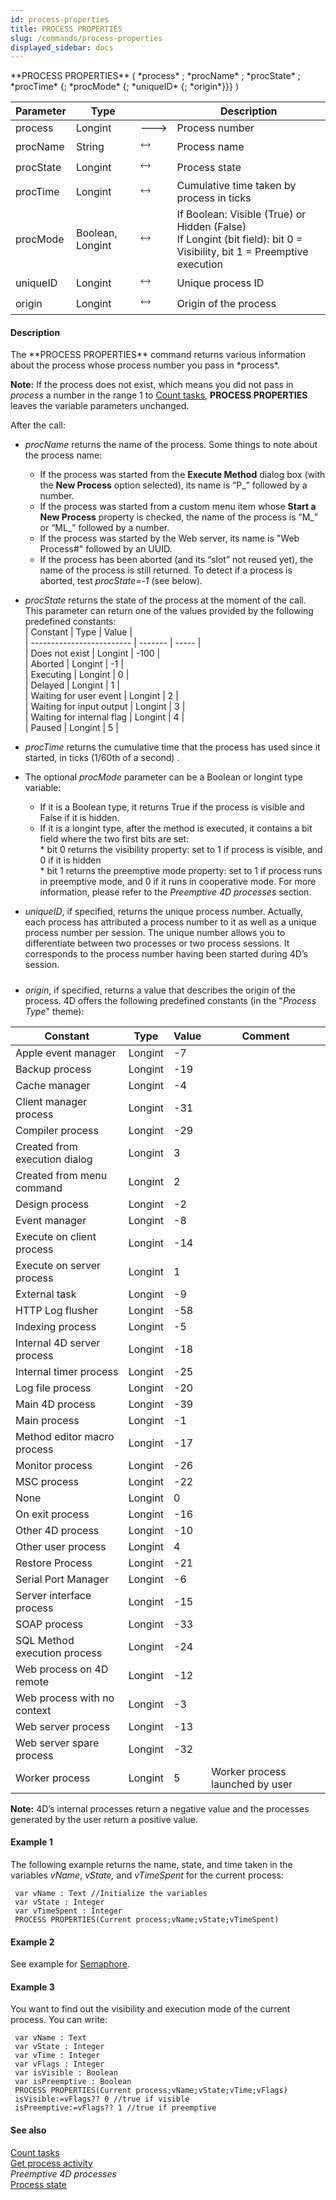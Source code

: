 ```yaml
---
id: process-properties
title: PROCESS PROPERTIES
slug: /commands/process-properties
displayed_sidebar: docs
---
```


<!--REF #_command_.PROCESS PROPERTIES.Syntax-->**PROCESS PROPERTIES** ( *process* ; *procName* ; *procState* ; *procTime* {; *procMode* {; *uniqueID* {; *origin*}}} )<!-- END REF-->
<!--REF #_command_.PROCESS PROPERTIES.Params-->
| Parameter | Type |  | Description |
| --- | --- | --- | --- |
| process | Longint | &#x1F852; | Process number |
| procName | String | &#x1F858; | Process name |
| procState | Longint | &#x1F858; | Process state |
| procTime | Longint | &#x1F858; | Cumulative time taken by process in ticks |
| procMode | Boolean, Longint | &#x1F858; | If Boolean: Visible (True) or Hidden (False)<br/>If Longint (bit field): bit 0 = Visibility, bit 1 = Preemptive execution |
| uniqueID | Longint | &#x1F858; | Unique process ID |
| origin | Longint | &#x1F858; | Origin of the process |

<!-- END REF-->

#### Description 

<!--REF #_command_.PROCESS PROPERTIES.Summary-->The **PROCESS PROPERTIES** command returns various information about the process whose process number you pass in *process*.<!-- END REF-->

**Note:** If the process does not exist, which means you did not pass in *process* a number in the range 1 to [Count tasks](count-tasks.md), **PROCESS PROPERTIES** leaves the variable parameters unchanged.

After the call:

* *procName* returns the name of the process. Some things to note about the process name:  
   * If the process was started from the **Execute Method** dialog box (with the **New Process** option selected), its name is “P\_” followed by a number.  
   * If the process was started from a custom menu item whose **Start a New Process** property is checked, the name of the process is “M\_” or “ML\_” followed by a number.  
   * If the process was started by the Web server, its name is "Web Process#" followed by an UUID.  
   * If the process has been aborted (and its “slot” not reused yet), the name of the process is still returned. To detect if a process is aborted, test *procState=-1* (see below).
* *procState* returns the state of the process at the moment of the call. This parameter can return one of the values provided by the following predefined constants:  
| Constant                  | Type    | Value |  
| ------------------------- | ------- | ----- |  
| Does not exist            | Longint | \-100 |  
| Aborted                   | Longint | \-1   |  
| Executing                 | Longint | 0     |  
| Delayed                   | Longint | 1     |  
| Waiting for user event    | Longint | 2     |  
| Waiting for input output  | Longint | 3     |  
| Waiting for internal flag | Longint | 4     |  
| Paused                    | Longint | 5     |

* *procTime* returns the cumulative time that the process has used since it started, in ticks (1/60th of a second) .
* The optional *procMode* parameter can be a Boolean or longint type variable:  
   * If it is a Boolean type, it returns True if the process is visible and False if it is hidden.  
   * If it is a longint type, after the method is executed, it contains a bit field where the two first bits are set:  
         * bit 0 returns the visibility property: set to 1 if process is visible, and 0 if it is hidden  
         * bit 1 returns the preemptive mode property: set to 1 if process runs in preemptive mode, and 0 if it runs in cooperative mode. For more information, please refer to the *Preemptive 4D processes* section.
* *uniqueID*, if specified, returns the unique process number. Actually, each process has attributed a process number to it as well as a unique process number per session. The unique number allows you to differentiate between two processes or two process sessions. It corresponds to the process number having been started during 4D’s session.

##### 

* *origin*, if specified, returns a value that describes the origin of the process. 4D offers the following predefined constants (in the "*Process Type*" theme):  
    
| Constant                      | Type    | Value | Comment                         |  
| ----------------------------- | ------- | ----- | ------------------------------- |  
| Apple event manager           | Longint | \-7   |                                 |  
| Backup process                | Longint | \-19  |                                 |  
| Cache manager                 | Longint | \-4   |                                 |  
| Client manager process        | Longint | \-31  |                                 |  
| Compiler process              | Longint | \-29  |                                 |  
| Created from execution dialog | Longint | 3     |                                 |  
| Created from menu command     | Longint | 2     |                                 |  
| Design process                | Longint | \-2   |                                 |  
| Event manager                 | Longint | \-8   |                                 |  
| Execute on client process     | Longint | \-14  |                                 |  
| Execute on server process     | Longint | 1     |                                 |  
| External task                 | Longint | \-9   |                                 |  
| HTTP Log flusher              | Longint | \-58  |                                 |  
| Indexing process              | Longint | \-5   |                                 |  
| Internal 4D server process    | Longint | \-18  |                                 |  
| Internal timer process        | Longint | \-25  |                                 |  
| Log file process              | Longint | \-20  |                                 |  
| Main 4D process               | Longint | \-39  |                                 |  
| Main process                  | Longint | \-1   |                                 |  
| Method editor macro process   | Longint | \-17  |                                 |  
| Monitor process               | Longint | \-26  |                                 |  
| MSC process                   | Longint | \-22  |                                 |  
| None                          | Longint | 0     |                                 |  
| On exit process               | Longint | \-16  |                                 |  
| Other 4D process              | Longint | \-10  |                                 |  
| Other user process            | Longint | 4     |                                 |  
| Restore Process               | Longint | \-21  |                                 |  
| Serial Port Manager           | Longint | \-6   |                                 |  
| Server interface process      | Longint | \-15  |                                 |  
| SOAP process                  | Longint | \-33  |                                 |  
| SQL Method execution process  | Longint | \-24  |                                 |  
| Web process on 4D remote      | Longint | \-12  |                                 |  
| Web process with no context   | Longint | \-3   |                                 |  
| Web server process            | Longint | \-13  |                                 |  
| Web server spare process      | Longint | \-32  |                                 |  
| Worker process                | Longint | 5     | Worker process launched by user |  
    
    
**Note:** 4D’s internal processes return a negative value and the processes generated by the user return a positive value.

#### Example 1 

The following example returns the name, state, and time taken in the variables *vName*, *vState,* and *vTimeSpent* for the current process:

```4d
 var vName : Text //Initialize the variables
 var vState : Integer
 var vTimeSpent : Integer
 PROCESS PROPERTIES(Current process;vName;vState;vTimeSpent)
```

#### Example 2 

See example for [Semaphore](semaphore.md).

#### Example 3 

You want to find out the visibility and execution mode of the current process. You can write:

```4d
 var vName : Text
 var vState : Integer
 var vTime : Integer
 var vFlags : Integer
 var isVisible : Boolean
 var isPreemptive : Boolean
 PROCESS PROPERTIES(Current process;vName;vState;vTime;vFlags)
 isVisible:=vFlags?? 0 //true if visible
 isPreemptive:=vFlags?? 1 //true if preemptive
```

#### See also 

[Count tasks](count-tasks.md)  
[Get process activity](get-process-activity.md)  
*Preemptive 4D processes*  
[Process state](process-state.md)  